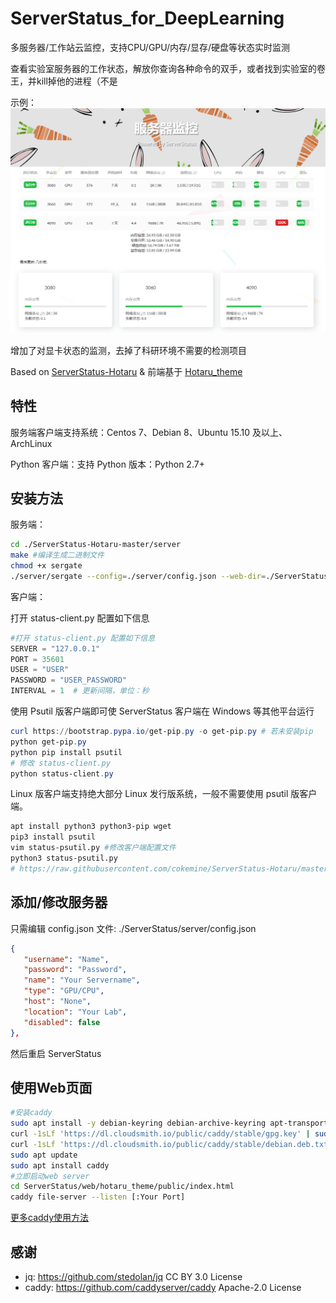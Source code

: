 # ServerStatus_for_DeepLearning

多服务器/工作站云监控，支持CPU/GPU/内存/显存/硬盘等状态实时监测

查看实验室服务器的工作状态，解放你查询各种命令的双手，或者找到实验室的卷王，并kill掉他的进程（不是


示例：
![image](src/20230220143613.png)

增加了对显卡状态的监测，去掉了科研环境不需要的检测项目

Based on [ServerStatus-Hotaru](https://github.com/cokemine/ServerStatus-Hotaru) 
& 前端基于 [Hotaru_theme](https://github.com/cokemine/hotaru_theme)
## 特性

服务端客户端支持系统：Centos 7、Debian 8、Ubuntu 15.10 及以上、ArchLinux

Python 客户端：支持 Python 版本：Python 2.7+

## 安装方法

服务端：

```bash
cd ./ServerStatus-Hotaru-master/server 
make #编译生成二进制文件 
chmod +x sergate
./server/sergate --config=./server/config.json --web-dir=./ServerStatus/web --port=35601 > /tmp/serverstatus_server.log 2>&1 & #默认端口35601
```

客户端：

打开 status-client.py 配置如下信息
```python
#打开 status-client.py 配置如下信息
SERVER = "127.0.0.1"
PORT = 35601
USER = "USER"
PASSWORD = "USER_PASSWORD"
INTERVAL = 1  # 更新间隔，单位：秒
```
使用 Psutil 版客户端即可使 ServerStatus 客户端在 Windows 等其他平台运行

```powershell
curl https://bootstrap.pypa.io/get-pip.py -o get-pip.py # 若未安装pip
python get-pip.py
python pip install psutil
# 修改 status-client.py
python status-client.py
```

Linux 版客户端支持绝大部分 Linux 发行版系统，一般不需要使用 psutil 版客户端。

```bash
apt install python3 python3-pip wget
pip3 install psutil
vim status-psutil.py #修改客户端配置文件
python3 status-psutil.py
# https://raw.githubusercontent.com/cokemine/ServerStatus-Hotaru/master/clients/status-client.py 默认版本无需 psutil 依赖
```

## 添加/修改服务器

只需编辑 config.json 文件: ./ServerStatus/server/config.json 

```json
{
   "username": "Name",
   "password": "Password",
   "name": "Your Servername",
   "type": "GPU/CPU",
   "host": "None",
   "location": "Your Lab",
   "disabled": false
},
```

然后重启 ServerStatus

## 使用Web页面
```bash
#安装caddy
sudo apt install -y debian-keyring debian-archive-keyring apt-transport-https
curl -1sLf 'https://dl.cloudsmith.io/public/caddy/stable/gpg.key' | sudo gpg --dearmor -o /usr/share/keyrings/caddy-stable-archive-keyring.gpg
curl -1sLf 'https://dl.cloudsmith.io/public/caddy/stable/debian.deb.txt' | sudo tee /etc/apt/sources.list.d/caddy-stable.list
sudo apt update
sudo apt install caddy
#立即启动web server
cd ServerStatus/web/hotaru_theme/public/index.html
caddy file-server --listen [:Your Port]

```
[更多caddy使用方法](https://caddyserver.com/)
## 感谢
* jq: https://github.com/stedolan/jq CC BY 3.0 License
* caddy: https://github.com/caddyserver/caddy Apache-2.0 License

